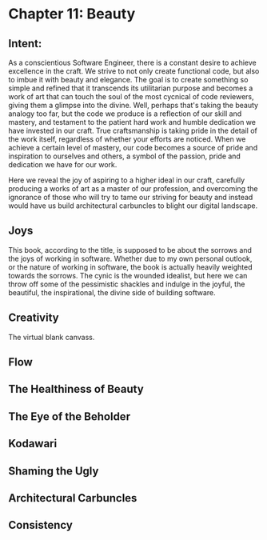 # Chapter 11: Beauty

## Intent:
As a conscientious Software Engineer, there is a constant desire to achieve excellence in the craft.  We strive to not only create functional code, but also to imbue it with beauty and elegance.  The goal is to create something so simple and refined that it transcends its utilitarian purpose and becomes a work of art that can touch the soul of the most cycnical of code reviewers, giving them a glimpse into the divine.  Well, perhaps that's taking the beauty analogy too far, but the code we produce is a reflection of our skill and mastery, and testament to the patient hard work and humble dedication we have invested in our craft.  True craftsmanship is taking pride in the detail of the work itself, regardless of whether your efforts are noticed.  When we achieve a certain level of mastery, our code becomes a source of pride and inspiration to ourselves and others, a symbol of the passion, pride and dedication we have for our work.

Here we reveal the joy of aspiring to a higher ideal in our craft, carefully producing a works of art as a master of our profession, and overcoming the ignorance of those who will try to tame our striving for beauty and instead would have us build architectural carbuncles to blight our digital landscape.

## Joys
This book, according to the title, is supposed to be about the sorrows and the joys of working in software.  Whether due to my own personal outlook, or the nature of working in software, the book is actually heavily weighted towards the sorrows.  The cynic is the wounded idealist, but here we can throw off some of the pessimistic shackles and indulge in the joyful, the beautiful, the inspirational, the divine side of building software.

## Creativity
The virtual blank canvass.

## Flow

## The Healthiness of Beauty

## The Eye of the Beholder

## Kodawari

## Shaming the Ugly

## Architectural Carbuncles

## Consistency
